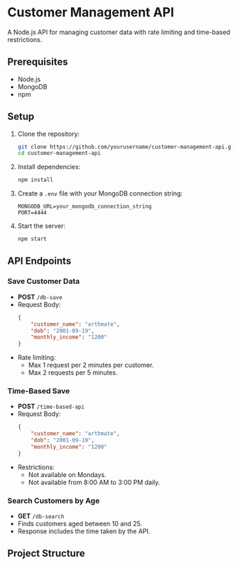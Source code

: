 # Customer Management API

A Node.js API for managing customer data with rate limiting and time-based restrictions.

## Prerequisites

- Node.js
- MongoDB
- npm

## Setup

1. Clone the repository:
    ```sh
    git clone https://github.com/yourusername/customer-management-api.git
    cd customer-management-api
    ```

2. Install dependencies:
    ```sh
    npm install
    ```

3. Create a `.env` file with your MongoDB connection string:
    ```
    MONGODB_URL=your_mongodb_connection_string
    PORT=4444
    ```

4. Start the server:
    ```sh
    npm start
    ```

## API Endpoints

### Save Customer Data

- **POST** `/db-save`
- Request Body:
    ```json
    {
        "customer_name": "arthmate",
        "dob": "2001-09-19",
        "monthly_income": "1200"
    }
    ```
- Rate limiting: 
    - Max 1 request per 2 minutes per customer.
    - Max 2 requests per 5 minutes.

### Time-Based Save

- **POST** `/time-based-api`
- Request Body:
    ```json
    {
        "customer_name": "arthmate",
        "dob": "2001-09-19",
        "monthly_income": "1200"
    }
    ```
- Restrictions: 
    - Not available on Mondays.
    - Not available from 8:00 AM to 3:00 PM daily.

### Search Customers by Age

- **GET** `/db-search`
- Finds customers aged between 10 and 25.
- Response includes the time taken by the API.

## Project Structure

